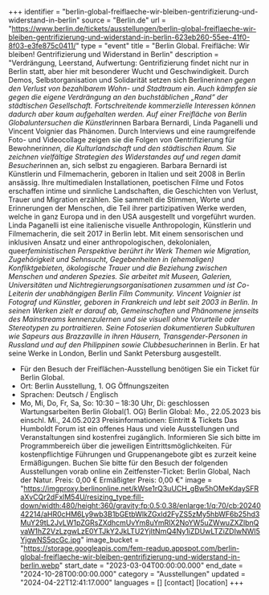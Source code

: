 +++
identifier = "berlin-global-freiflaeche-wir-bleiben-gentrifizierung-und-widerstand-in-berlin"
source = "Berlin.de"
url = "https://www.berlin.de/tickets/ausstellungen/berlin-global-freiflaeche-wir-bleiben-gentrifizierung-und-widerstand-in-berlin-623eb260-55ee-41f0-8f03-e3fe875c0411/"
type = "event"
title = "Berlin Global. Freifläche: Wir bleiben! Gentrifizierung und Widerstand in Berlin"
description = "Verdrängung, Leerstand, Aufwertung: Gentrifizierung findet nicht nur in Berlin statt, aber hier mit besonderer Wucht und Geschwindigkeit.
Durch Demos, Selbstorganisation und Solidarität setzen sich Berliner*innen gegen den Verlust von bezahlbarem Wohn- und Stadtraum ein. Auch kämpfen sie gegen die eigene Verdrängung an den buchstäblichen „Rand“ der städtischen Gesellschaft. Fortschreitende kommerzielle Interessen können dadurch aber kaum aufgehalten werden.
Auf einer Freifläche von Berlin Globaluntersuchen die Künstler*innen Barbara Bernardi, Linda Paganelli und Vincent Voignier das Phänomen. Durch Interviews und eine raumgreifende Foto- und Videocollage zeigen sie die Folgen von Gentrifizierung für Bewohner*innen, die Kulturlandschaft und den städtischen Raum. Sie zeichnen vielfältige Strategien des Widerstandes auf und regen damit Besucher*innen an, sich selbst zu engagieren.
Barbara Bernardi ist Künstlerin und Filmemacherin, geboren in Italien und seit 2008 in Berlin ansässig. Ihre multimedialen Installationen, poetischen Filme und Fotos erschaffen intime und sinnliche Landschaften, die Geschichten von Verlust, Trauer und Migration erzählen. Sie sammelt die Stimmen, Worte und Erinnerungen der Menschen, die Teil ihrer partizipativen Werke werden, welche in ganz Europa und in den USA ausgestellt und vorgeführt wurden.
Linda Paganelli ist eine italienische visuelle Anthropologin, Künstlerin und Filmemacherin, die seit 2017 in Berlin lebt. Mit einem sensorischen und inklusiven Ansatz und einer anthropologischen, dekolonialen, queer*feministischen Perspektive berührt ihr Werk Themen wie Migration, Zugehörigkeit und Sehnsucht, Gegebenheiten in (ehemaligen) Konfliktgebieten, ökologische Trauer und die Beziehung zwischen Menschen und anderen Spezies. Sie arbeitet mit Museen, Galerien, Universitäten und Nichtregierungsorganisationen zusammen und ist Co-Leiterin der unabhängigen Berlin Film Community.
Vincent Voignier ist Fotograf und Künstler, geboren in Frankreich und lebt seit 2003 in Berlin. In seinen Werken zielt er darauf ab, Gemeinschaften und Phänomene jenseits des Mainstreams kennenzulernen und sie visuell ohne Vorurteile oder Stereotypen zu portraitieren. Seine Fotoserien dokumentieren Subkulturen wie Sapeurs aus Brazzaville in ihren Häusern, Transgender-Personen in Russland und auf den Philippinen sowie Clubbesucher*innen in Berlin. Er hat seine Werke in London, Berlin und Sankt Petersburg ausgestellt.
- Für den Besuch der Freiflächen-Ausstellung benötigen Sie ein Ticket für Berlin Global.
- Ort: Berlin Ausstellung, 1. OG Öffnungszeiten
- Sprachen: Deutsch / Englisch
- Mo, Mi, Do, Fr, Sa, So: 10:30 – 18:30 Uhr, Di: geschlossen
Wartungsarbeiten Berlin Global(1. OG)
Berlin Global:
Mo., 22.05.2023 bis einschl. Mi., 24.05.2023
Preisinformationen: Eintritt & Tickets
Das Humboldt Forum ist ein offenes Haus und viele Ausstellungen und Veranstaltungen sind kostenfrei zugänglich. Informieren Sie sich bitte im Programmbereich über die jeweiligen Eintrittsmöglichkeiten. Für kostenpflichtige Führungen und Gruppenangebote gibt es zurzeit keine Ermäßigungen.
Buchen Sie bitte für den Besuch der folgenden Ausstellungen vorab online ein Zeitfenster-Ticket: Berlin Global, Nach der Natur.
Preis: 0,00 €
Ermäßigter Preis: 0,00 €"
image = "https://imgproxy.berlinonline.net/kWse1rQ3uUCH_gBw5hOMeKdaySFRaXvCQr2dFxlM54U/resizing_type:fill-down/width:480/height:360/gravity:fp:0.5:0.38/enlarge:1/q:70/cb:2024042214/aHR0cHM6Ly9wb3B1bGEtbWlkZGxld2FyZS5zMy5hbWF6b25hd3MuY29tL2JvLW1pZGRsZXdhcmUvYm8uYmRlX2NoYW5uZWwuZXZlbnQvaW1hZ2VzLzgwLzE0YTJkY2JkLTU2YjItNmQ4Ny1iZDUwLTZiZDIwNWI5YjgwNS5qcGc.jpg"
image_bucket = "https://storage.googleapis.com/fem-readup.appspot.com/berlin-global-freiflaeche-wir-bleiben-gentrifizierung-und-widerstand-in-berlin.webp"
start_date = "2023-03-04T00:00:00.000"
end_date = "2024-10-28T00:00:00.000"
category = "Ausstellungen"
updated = "2024-04-22T12:41:17.000"
languages = []
[contact]
[location]
+++